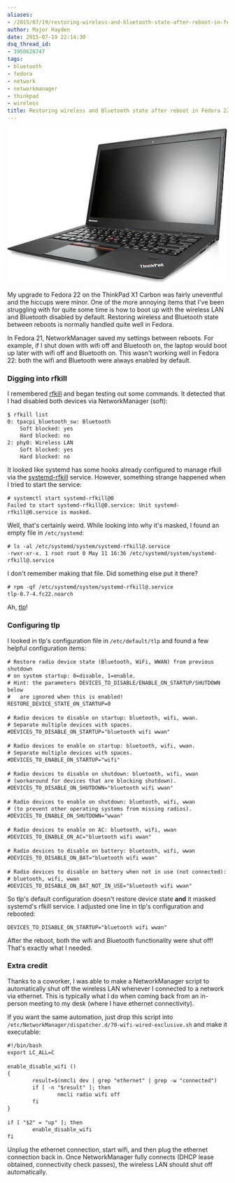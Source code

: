 ```yaml
---
aliases:
- /2015/07/19/restoring-wireless-and-bluetooth-state-after-reboot-in-fedora-22/
author: Major Hayden
date: 2015-07-19 22:14:30
dsq_thread_id:
- 3950628747
tags:
- bluetooth
- fedora
- network
- networkmanager
- thinkpad
- wireless
title: Restoring wireless and Bluetooth state after reboot in Fedora 22
---
```


![1]

My upgrade to Fedora 22 on the ThinkPad X1 Carbon was fairly uneventful and the hiccups were minor. One of the more annoying items that I've been struggling with for quite some time is how to boot up with the wireless LAN and Bluetooth disabled by default. Restoring wireless and Bluetooth state between reboots is normally handled quite well in Fedora.

In Fedora 21, NetworkManager saved my settings between reboots. For example, if I shut down with wifi off and Bluetooth on, the laptop would boot up later with wifi off and Bluetooth on. This wasn't working well in Fedora 22: both the wifi and Bluetooth were always enabled by default.

### Digging into rfkill

I remembered [rfkill][2] and began testing out some commands. It detected that I had disabled both devices via NetworkManager (soft):

```
$ rfkill list
0: tpacpi_bluetooth_sw: Bluetooth
    Soft blocked: yes
    Hard blocked: no
2: phy0: Wireless LAN
    Soft blocked: yes
    Hard blocked: no
```


It looked like systemd has some hooks already configured to manage rfkill via the [systemd-rfkill][3] service. However, something strange happened when I tried to start the service:

```
# systemctl start systemd-rfkill@0
Failed to start systemd-rfkill@0.service: Unit systemd-rfkill@0.service is masked.
```


Well, that's certainly weird. While looking into why it's masked, I found an empty file in `/etc/systemd`:

```
# ls -al /etc/systemd/system/systemd-rfkill@.service
-rwxr-xr-x. 1 root root 0 May 11 16:36 /etc/systemd/system/systemd-rfkill@.service
```


I don't remember making that file. Did something else put it there?

```
# rpm -qf /etc/systemd/system/systemd-rfkill@.service
tlp-0.7-4.fc22.noarch
```


Ah, [tlp][4]!

### Configuring tlp

I looked in tlp's configuration file in `/etc/default/tlp` and found a few helpful configuration items:

```
# Restore radio device state (Bluetooth, WiFi, WWAN) from previous shutdown
# on system startup: 0=disable, 1=enable.
# Hint: the parameters DEVICES_TO_DISABLE/ENABLE_ON_STARTUP/SHUTDOWN below
#   are ignored when this is enabled!
RESTORE_DEVICE_STATE_ON_STARTUP=0

# Radio devices to disable on startup: bluetooth, wifi, wwan.
# Separate multiple devices with spaces.
#DEVICES_TO_DISABLE_ON_STARTUP="bluetooth wifi wwan"

# Radio devices to enable on startup: bluetooth, wifi, wwan.
# Separate multiple devices with spaces.
#DEVICES_TO_ENABLE_ON_STARTUP="wifi"

# Radio devices to disable on shutdown: bluetooth, wifi, wwan
# (workaround for devices that are blocking shutdown).
#DEVICES_TO_DISABLE_ON_SHUTDOWN="bluetooth wifi wwan"

# Radio devices to enable on shutdown: bluetooth, wifi, wwan
# (to prevent other operating systems from missing radios).
#DEVICES_TO_ENABLE_ON_SHUTDOWN="wwan"

# Radio devices to enable on AC: bluetooth, wifi, wwan
#DEVICES_TO_ENABLE_ON_AC="bluetooth wifi wwan"

# Radio devices to disable on battery: bluetooth, wifi, wwan
#DEVICES_TO_DISABLE_ON_BAT="bluetooth wifi wwan"

# Radio devices to disable on battery when not in use (not connected):
# bluetooth, wifi, wwan
#DEVICES_TO_DISABLE_ON_BAT_NOT_IN_USE="bluetooth wifi wwan"
```


So tlp's default configuration doesn't restore device state **and** it masked systemd's rfkill service. I adjusted one line in tlp's configuration and rebooted:

```
DEVICES_TO_DISABLE_ON_STARTUP="bluetooth wifi wwan"
```


After the reboot, both the wifi and Bluetooth functionality were shut off! That's exactly what I needed.

### Extra credit

Thanks to a coworker, I was able to make a NetworkManager script to automatically shut off the wireless LAN whenever I connected to a network via ethernet. This is typically what I do when coming back from an in-person meeting to my desk (where I have ethernet connectivity).

If you want the same automation, just drop this script into `/etc/NetworkManager/dispatcher.d/70-wifi-wired-exclusive.sh` and make it executable:

```shell
#!/bin/bash
export LC_ALL=C

enable_disable_wifi ()
{
        result=$(nmcli dev | grep "ethernet" | grep -w "connected")
        if [ -n "$result" ]; then
                nmcli radio wifi off
        fi
}

if [ "$2" = "up" ]; then
        enable_disable_wifi
fi
```


Unplug the ethernet connection, start wifi, and then plug the ethernet connection back in. Once NetworkManager fully connects (DHCP lease obtained, connectivity check passes), the wireless LAN should shut off automatically.

 [1]: /wp-content/uploads/2015/03/ThinkPad-Carbon-X1.jpg
 [2]: https://wireless.wiki.kernel.org/en/users/documentation/rfkill
 [3]: http://www.freedesktop.org/software/systemd/man/systemd-rfkill@.service.html
 [4]: http://linrunner.de/en/tlp/tlp.html